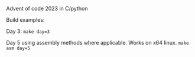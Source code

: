 Advent of code 2023 in C/python

Build examples:

Day 3:
```make day=3```

Day 5 using assembly methods where applicable. Works on x64 linux.
```make asm day=5```
